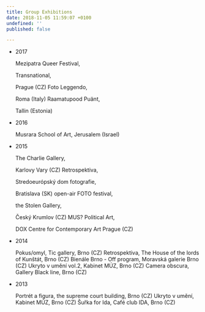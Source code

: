 ```yaml
---
title: Group Exhibitions
date: 2018-11-05 11:59:07 +0100
undefined: ''
published: false

---
```

* 2017

  Mezipatra Queer Festival,

  Transnational,

  Prague (CZ) Foto Leggendo,

  Roma (Italy) Raamatupood Puänt,

  Tallin (Estonia)
* 2016

  Musrara School of Art, Jerusalem (Israel)
* 2015

  The Charlie Gallery,

  Karlovy Vary (CZ) Retrospektiva,

  Stredoeurópský dom fotografie,

  Bratislava (SK) open-air FOTO festival,

  the Stolen Gallery,

  Český Krumlov (CZ) MUS? Political Art,

  DOX Centre for Contemporary Art Prague (CZ)
* 2014

  Pokus/omyl, Tic gallery, Brno (CZ) Retrospektiva, The House of the lords of Kunštát, Brno (CZ) Bienále Brno - Off program, Moravská galerie Brno (CZ) Ukryto v umění vol.2, Kabinet MÚZ, Brno (CZ) Camera obscura, Gallery Black line, Brno (CZ)
* 2013

  Portrét a figura, the supreme court building, Brno (CZ) Ukryto v umění, Kabinet MÚZ, Brno (CZ) Šuřka for Ida, Café club IDA, Brno (CZ)